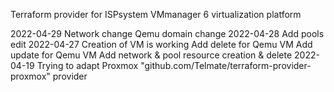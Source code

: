 Terraform provider for ISPsystem VMmanager 6 virtualization platform

2022-04-29	Network change
		Qemu domain change
2022-04-28	Add pools edit
2022-04-27 	Creation of VM is working
		Add delete for Qemu VM
		Add update for Qemu VM
		Add network & pool resource creation & delete
2022-04-19 Trying to adapt Proxmox "github.com/Telmate/terraform-provider-proxmox" provider
